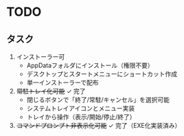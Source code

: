 # TODO

## タスク

1. インストーラー可
   - AppDataフォルダにインストール（権限不要）
   - デスクトップとスタートメニューにショートカット作成
   - 単一インストーラーで配布
2. ~~常駐トレイ化可能~~ ✓ 完了
   - 閉じるボタンで「終了/常駐/キャンセル」を選択可能
   - システムトレイアイコンとメニュー実装
   - トレイから操作（表示/開始/停止/終了）
3. ~~コマンドプロンプト非表示化可能~~ ✓ 完了（EXE化実装済み）